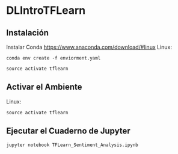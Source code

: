 # DLIntroTFLearn


## Instalación
Instalar Conda https://www.anaconda.com/download/#linux
Linux:
```
conda env create -f enviorment.yaml

source activate tflearn
```


## Activar el Ambiente
Linux:
```
source activate tflearn
```


## Ejecutar el Cuaderno de Jupyter
```
jupyter notebook TFLearn_Sentiment_Analysis.ipynb
```